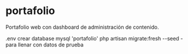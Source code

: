 # portafolio
Portafolio web con dashboard de administración de contenido.


.env crear database mysql 'portafolio'
php artisan migrate:fresh --seed - para llenar con datos de prueba
